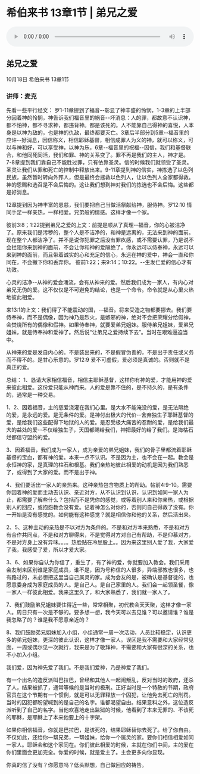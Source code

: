 # 希伯来书 13章1节 | 弟兄之爱

<audio style="width: 100%;" preload="false" controls controlslist="nodownload"><source src="https://file.simai.life/audio/mp3/2020/lai_13-1-201018.mp3" type="audio/mpeg">Your browser does not support the audio element.</audio>

## 弟兄之爱
10月18日 
希伯来书 13章1节
### 讲师：麦克

先看一些平行经文：
罗1-11章提到了福音--彰显了神丰盛的怜悯，1-3章的上半部分因着神的怜悯，神告诉我们福音里的祸音--坏消息：人的罪，都故意不认识神，都不怕神，都不寻求神，都违背神。都是该死的。人不能靠自己得神的喜悦，人本身是以神为敌的，也是神的仇敌，最终都要灭亡。3章后半部分到5章--福音里的应许--好消息，因信称义，相信耶稣基督，相信成罪人为义的神，就可以称义，可以与神和好，可以享受神，以神为乐，6章--福音里的祝福--因信，我们和基督联合，和他同死同活，我们和罪、神的关系变了。罪不再是我们的主人，神才是。7-8章提到我们靠自己不能胜过罪，只有依靠圣灵。信的时候我们就领受了圣灵。圣灵让我们从罪和死亡的控制中释放出来。9-11章提到神的信实，神拣选了以色列民族，虽然暂时转向外邦人，但是最终会拯救以色列人，让以色列人全家都得救。神的恩赐和选召是不会后悔的。这让我们想到神对我们的拣选也不会后悔。这些都是好消息。

12章提到因为神丰富的恩慈，我们要把自己当做活祭献给神，服侍神。罗12:10 情同手足一样亲热，一样相爱。兄弟般的情感。这样才像一个家。

彼前3:8；1:22提到弟兄之爱的上文：前提是顺从了真理--福音，你的心被洁净了。原来我们是污秽的，整个人是不洁净的，和神是远离的，无法来到神的面前。现在整个人都洁净了。并不是说你犯罪之后没有罪疚感，或不需要认罪，乃是说不会拦阻你来到神的面前，不会让你和神的爱隔绝了。你永远可以侍奉神，永远可以来到神的面前，而且带着诚实的心和充足的信心，永远在神的爱中，神会一直和你同在，不会撇下你和丢弃你。 彼前1:22；来9:14；10:22。--生发仁爱的信心才有功效。

心灵的洁净--从神的爱会涌流，会有从神来的爱。然后我们成为一家人，有内心对弟兄无伪的爱。这不仅仅是不可避免的结论，也是一个命令。命令就是从心里火热地彼此相爱。

来13:1的上文：我们得了不能震动的国，--福音。将来受造之物都要挪去。我们要侍奉神，而不是偶像，因为神乃是烈火，是嫉邪的神，绝对不会把荣耀分给假神，会焚烧所有的偶像和假神。如果侍奉神，就要爱弟兄姐妹。服侍弟兄姐妹，爱弟兄姐妹，就是侍奉神和爱神了。然后说“让弟兄之爱持续下去”。当时在艰难逼迫当中。

从神来的爱是发自内心的。不是装出来的，不是假冒伪善的，不是出于责任或义务而不得不的。是甘心乐意的。罗12:9  爱不可虚假，爱必须是真诚的。否则就不是真正的爱。

总结：
1、恳请大家相信福音，相信主耶稣基督，这样你有神的爱，才能用神的爱来彼此相爱。这份爱只能从神而来。人的爱是靠不住的，是不持久的，是有条件的，通常是一种交易。

1、2、因着福音，主的慈爱浇灌在我们心里。是大水不能淹没的爱，是无法隔绝的爱，是永远的爱。是无条件的爱。是神付出极大的代价--舍弃独生子耶稣基督的爱，是给我们这些配得下地狱的人的爱。是忍受极大痛苦的忍耐的爱，是给我们最大的益处的爱--不仅给独生子，天国都赐给我们，神把最好的给了我们。是海枯石烂都信守盟约的爱。

3、因着福音，我们成为一家人，成为亲爱的弟兄姐妹，我们的骨子里都流着耶稣基督的宝血，都有神的爱。本来一点不认识。不是因为主，也不会在一起。教会是永恒神的家，是真理的柱石和根基。我们亲热地彼此相爱的动机是因为我们熟悉了，或得到了大家的爱。而不是出于神。

4、我们要活出一家人的亲热来。这种亲热包含物质上的帮助。帖前4:9-10。需要你因着神的爱而主动去认识、亲近对方，从不认识到认识，认识到如同一家人为止，都需要了解些什么？包括而不是凭你的感觉，或等着别人来和你亲热，或根据别人的回应，或抱怨教会没有爱。记着神怎么对你的，否则问自己得救了没有。你一开始是没有感觉的。如何能有这种感觉？就是相信你和他的关系，然后活出来。

2、5、这种主动的亲热是不以对方为条件的。不是和对方本来熟悉，不是和对方有合作共同点，不是和对方聊得来，不是觉得对方对自己有帮助，不是仰慕对方，不是对方身上没有异味。。。。热脸贴在冷屁股上。。因为来这里别人爱了我，大家爱了我，我感受了爱，所以才爱大家。

3、6、如果你自认为你信了，重生了，有了神的爱，你就要加入教会。我们采用会友制来区别谁是家庭成员，谁不是，因为号称信的人很多，异端邪教也很多，也有路过的，未必想把这里当自己属灵的家。成为会友的是，被确认是基督徒的，也愿意委身成为家庭成员的人。是自己人。是自己家里的人。我们会一起领圣餐，像一家人一样彼此相爱。我来这里久了，和大家熟悉了，我们就一家人了。

7、我们鼓励弟兄姐妹要住得近一些，常常相聚，初代教会天天聚，这样才像一家人。周日只有一次是不够的。要多想一想，我今天可以去见谁？可以邀请谁？谁是我忽略了的？谁是我不愿意亲近的？

8、我们鼓励弟兄姐妹加入小组，小组通常一周一次活动，人员比较稳定，认识更多的弟兄姐妹，更深的彼此认识，这样才像一家人。误区是我不需要和大家经常见面，一周或偶尔见一次就行，我来是为了敬拜神，不需要和大家有很深的关系，也不小加入小组。

我们爱，因为神先爱了我们。不是我们爱神，乃是神爱了我们。

有一个出名的造反派叫巴拉巴，曾经和其他人一起闹叛乱，反对当时的政府，还杀了人，结果被抓了，通常等候的是当时的极刑。正好当时是一个特赦的节期，政府官员在这个节期有一个惯例，就是可以无罪释放一个囚犯，让他免去死亡的刑罚。当时的囚犯都盼望喊到的是自己的名字。谁都渴望自由。结果意料之外，这位造反派听到了自己的名字。当他欢喜地走出监狱的时候，他看到了本来无罪的、不该死的耶稣，是耶稣上了本来他要上的十字架。

如果你相信福音，你就是巴拉巴，是该死的，结果耶稣替你去死了。给了你自由。不仅如此，还给你一帮兄弟，一帮姐妹，给你一个属灵的家。要你们相信相爱如同一家人。耶稣会和这个家同在。你们彼此相爱的时候，主就在你们中间，主的爱在你们里面会更加完全。你爱的时候，就是爱主了。主会更多向你显现。

你真的信了没有？你愿意吗？低头默想，自己做回应的祷告。
